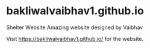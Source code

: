 # bakliwalvaibhav1.github.io
Shelter Website
Amazing website designed by Vaibhav

Visit https://bakliwalvaibhav1.github.io/ for the website.
